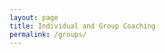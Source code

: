 ```yaml
---
layout: page
title: Individual and Group Coaching
permalink: /groups/
---
```


<script type="text/javascript">
  window.location = "http://www.jessiecurtner.com/individuals/"
</script>